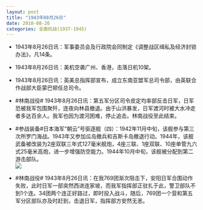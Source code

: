 ```yaml
---
layout: post
title: "1943年08月26日"
date: 2018-08-26
categories: 全面抗战(1937-1945)
---
```


<meta name="referrer" content="no-referrer" />

- 1943年8月26日讯：军事委员会及行政院会同制定《调整战区缉私及经济封锁办法》，凡14条。 

- 1943年8月26日讯：美机空袭广州、香港，击落日机10架。 

- 1943年8月26日讯：英美总指挥部宣布，成立东南亚盟军总司令部，由英联合作战部大臣蒙巴顿任总司令。 

- #林南战役# 1943年8月26日讯：第五军分区司令皮定均率部反击日军，日军恐被我军包围聚歼，连夜向林县撤退。由于山洪暴发，日军渡河时被大水冲走者多达百余人。我军也因为渡河困难，停止追击。林南战役至此结束。 

- #参战装备#日本海军“朝云”号驱逐舰（四）：1942年11月中旬，该舰参与第三次所罗门海战。1943年又参加瓜岛撤兵和吉斯卡岛撤退行动。1944年，该舰武备被改装为2座双联三年式127毫米舰炮，4座三联、1座双联、10座单管九六式25毫米高炮，进一步增强防空能力。1944年10月中旬，该舰被分配到第二游击部队。 <br/><img src="https://wx1.sinaimg.cn/large/aca367d8ly1fumvgb9r1fj20xc0wiwqx.jpg" />

- #林南战役# 1943年8月26日讯：在我769团渐次阻击下，安阳日军合围动作失败，此时日军一部突然西进连家坡，而我军指挥部正驻扎于此，警卫部队不到1个连。34团两个连正好路过，即时投入战斗，随后，769团一个营和第五军分区部队亦及时赶到，击退日军，指挥部方安然无恙。 

